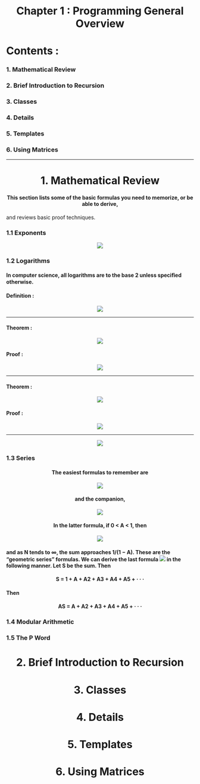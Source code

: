 <h1 align="center" >Chapter 1 : Programming General Overview</h1>

# Contents :

### 1. Mathematical Review

### 2. Brief Introduction to Recursion

### 3. Classes

### 4. Details

### 5. Templates

### 6. Using Matrices

---

<h1 align="center" >1. Mathematical Review</h1>

#### <p align="center" >This section lists some of the basic formulas you need to memorize, or be able to derive,

and reviews basic proof techniques.</p>

### 1.1 Exponents

<div align="center">
    <image src="https://github.com/Islam-Turky/Data-structure-Algorithms-With-C-/blob/c517c8b74ddfe45b4ea6f2c224f70feee9b67283/photos/exponents.png" />
</div>

### 1.2 Logarithms

#### In computer science, all logarithms are to the base 2 unless speciﬁed otherwise.

#### Definition :

<div align="center">
    <image src="https://github.com/Islam-Turky/Data-structure-Algorithms-With-C-/blob/74b7093d50ccf91793090e8c18861bdfe3920556/photos/log1.png" />
</div>

---

#### Theorem :

<div align="center">
    <image src="https://github.com/Islam-Turky/Data-structure-Algorithms-With-C-/blob/74b7093d50ccf91793090e8c18861bdfe3920556/photos/log.png" />
</div>

#### Proof :

<div align="center">
    <image src="https://github.com/Islam-Turky/Data-structure-Algorithms-With-C-/blob/74b7093d50ccf91793090e8c18861bdfe3920556/photos/log2.png" />
</div>

---

#### Theorem :

<div align="center">
    <image src="https://github.com/Islam-Turky/Data-structure-Algorithms-With-C-/blob/74b7093d50ccf91793090e8c18861bdfe3920556/photos/log3.png" />
</div>

#### Proof :

<div align="center">
    <image src="https://github.com/Islam-Turky/Data-structure-Algorithms-With-C-/blob/74b7093d50ccf91793090e8c18861bdfe3920556/photos/log4.png" />
</div>

---

<div align="center">
    <image src="https://github.com/Islam-Turky/Data-structure-Algorithms-With-C-/blob/74b7093d50ccf91793090e8c18861bdfe3920556/photos/log5.png" />
</div>

### 1.3 Series

#### <p align="center" >The easiest formulas to remember are</p>

<div align="center">
    <image src="https://github.com/Islam-Turky/Data-structure-Algorithms-With-C-/blob/ea85c24e2d3404c3d6547e3c16670d3e1986c27d/photos/series1.png" />
</div>

#### <p align="center" >and the companion,</p>

<div align="center">
    <image src="https://github.com/Islam-Turky/Data-structure-Algorithms-With-C-/blob/ea85c24e2d3404c3d6547e3c16670d3e1986c27d/photos/series2.png" />
</div>

#### <p align="center" >In the latter formula, if 0 < A < 1, then</p>

<div align="center">
    <image src="https://github.com/Islam-Turky/Data-structure-Algorithms-With-C-/blob/ea85c24e2d3404c3d6547e3c16670d3e1986c27d/photos/series3.png" />
</div>

#### <p>and as N tends to ∞, the sum approaches 1/(1 − A). These are the “geometric series” formulas. We can derive the last formula <image src = "https://github.com/Islam-Turky/Data-structure-Algorithms-With-C-/blob/c7355735a08c12adcb08902ef57a43b11b648f07/photos/series4.png" /> in the following manner. Let S be the sum. Then</p>

#### <p align="center">S = 1 + A + A2 + A3 + A4 + A5 + · · ·</p>

#### Then

#### <p align="center">AS = A + A2 + A3 + A4 + A5 + · · ·</p>

### 1.4 Modular Arithmetic

### 1.5 The P Word

<h1 align="center" >2. Brief Introduction to Recursion</h1>

<h1 align="center" >3. Classes</h1>

<h1 align="center" >4. Details</h1>

<h1 align="center" >5. Templates</h1>

<h1 align="center" >6. Using Matrices</h1>
